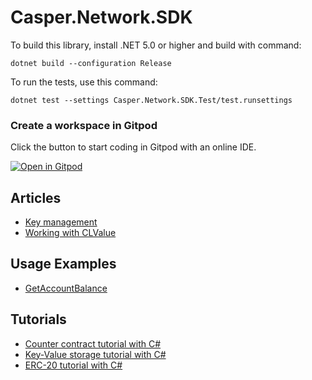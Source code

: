 # Casper.Network.SDK

To build this library, install .NET 5.0 or higher and build with command:

```
dotnet build --configuration Release
```

To run the tests, use this command:

```
dotnet test --settings Casper.Network.SDK.Test/test.runsettings
```

### Create a workspace in Gitpod

Click the button to start coding in Gitpod with an online IDE.

[![Open in Gitpod](https://gitpod.io/button/open-in-gitpod.svg)](https://gitpod.io/#https://github.com/make-software/casper-net-sdk)

## Articles

* [Key management](./Articles/KeyManagement.md)
* [Working with CLValue](./Articles/WorkingWithCLValue.md)

## Usage Examples

* [GetAccountBalance](https://github.com/make-software/casper-net-sdk/blob/develop/Docs/Examples/GetAccountBalance/Program.cs)

## Tutorials

* [Counter contract tutorial with C#](./Tutorials/counter-contract/README.md)
* [Key-Value storage tutorial with C#](./Tutorials/kvstorage-contract/README.md)
* [ERC-20 tutorial with C#](./Tutorials/erc20-contract/README.md)